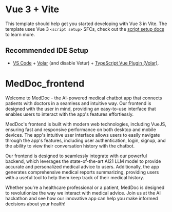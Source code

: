 # Vue 3 + Vite

This template should help get you started developing with Vue 3 in Vite. The template uses Vue 3 `<script setup>` SFCs, check out the [script setup docs](https://v3.vuejs.org/api/sfc-script-setup.html#sfc-script-setup) to learn more.

## Recommended IDE Setup

- [VS Code](https://code.visualstudio.com/) + [Volar](https://marketplace.visualstudio.com/items?itemName=Vue.volar) (and disable Vetur) + [TypeScript Vue Plugin (Volar)](https://marketplace.visualstudio.com/items?itemName=Vue.vscode-typescript-vue-plugin).
# MedDoc_frontend

Welcome to MedDoc - the AI-powered medical chatbot app that connects patients with doctors in a seamless and intuitive way. Our frontend is designed with the user in mind, providing an easy-to-use interface that enables users to interact with the app's features effortlessly.

MedDoc's frontend is built with modern web technologies, including VueJS, ensuring fast and responsive performance on both desktop and mobile devices. The app's intuitive user interface allows users to easily navigate through the app's features, including user authentication, login, signup, and the ability to view their conversation history with the chatbot.

Our frontend is designed to seamlessly integrate with our powerful backend, which leverages the state-of-the-art AI21 LLM model to provide accurate and personalized medical advice to users. Additionally, the app generates comprehensive medical reports summarizing, providing users with a useful tool to help them keep track of their medical history.

Whether you're a healthcare professional or a patient, MedDoc is designed to revolutionize the way we interact with medical advice. Join us at the AI hackathon and see how our innovative app can help you make informed decisions about your health!
